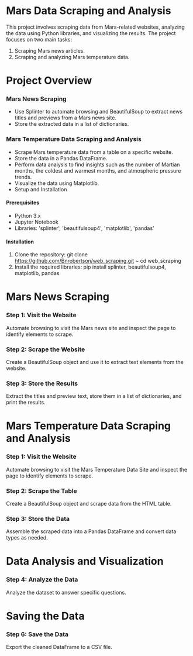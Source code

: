 # Mars Data Scraping and Analysis

This project involves scraping data from Mars-related websites, analyzing the data using Python libraries, and visualizing the results. The project focuses on two main tasks:

1. Scraping Mars news articles.
2. Scraping and analyzing Mars temperature data.

# Project Overview

### Mars News Scraping
- Use Splinter to automate browsing and BeautifulSoup to extract news titles and previews from a Mars news site.
- Store the extracted data in a list of dictionaries.
### Mars Temperature Data Scraping and Analysis
- Scrape Mars temperature data from a table on a specific website.
- Store the data in a Pandas DataFrame.
- Perform data analysis to find insights such as the number of Martian months, the coldest and warmest months, and atmospheric pressure trends.
- Visualize the data using Matplotlib.
- Setup and Installation

#### Prerequisites
- Python 3.x
- Jupyter Notebook
- Libraries: 'splinter', 'beautifulsoup4', 'matplotlib', 'pandas'
#### Installation
1. Clone the repository:
git clone https://github.com/Bnrobertson/web_scraping.git
~ cd web_scraping
2. Install the required libraries:
pip install splinter, beautifulsoup4, matplotlib, pandas

# Mars News Scraping

### Step 1: Visit the Website
Automate browsing to visit the Mars news site and inspect the page to identify elements to scrape.

### Step 2: Scrape the Website
Create a BeautifulSoup object and use it to extract text elements from the website.

### Step 3: Store the Results
Extract the titles and preview text, store them in a list of dictionaries, and print the results.

# Mars Temperature Data Scraping and Analysis

### Step 1: Visit the Website
Automate browsing to visit the Mars Temperature Data Site and inspect the page to identify elements to scrape.
### Step 2: Scrape the Table
Create a BeautifulSoup object and scrape data from the HTML table.
### Step 3: Store the Data
Assemble the scraped data into a Pandas DataFrame and convert data types as needed.

# Data Analysis and Visualization

### Step 4: Analyze the Data
Analyze the dataset to answer specific questions.

# Saving the Data

### Step 6: Save the Data
Export the cleaned DataFrame to a CSV file.

